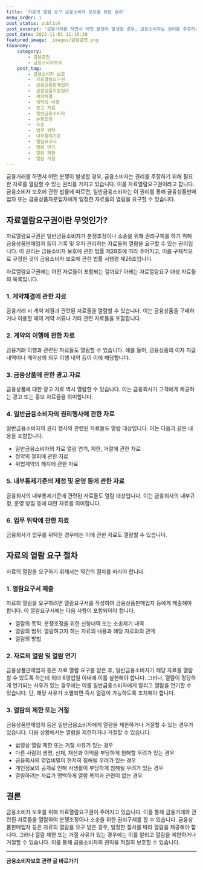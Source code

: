 ```yaml
---
title: '자료의 열람 요구 금융소비자 보호를 위한 권리'
menu_order: 1
post_status: publish
post_excerpt: '금융거래를 하면서 어떤 분쟁이 발생할 경우, 금융소비자는 권리를 주장하기 위해 필요한 자료를 열람할 수 있는 권리를 가지고 있습니다. 이를 자료열람요구권이라고 합니다. 금융소비자 보호에 관한 법률에 따르면, 일반금융소비자는 이 권리를 통해 금융상품판매업자 또는 금융상품자문업자에게 일정한 자료들의 열람을 요구할 수 있습니다.'
post_date: 2023-11-01 11:10:20
featured_image: _images/금융금전.png
taxonomy:
    category:
        - 금융금전
        - 금융소비자보호
    post_tag:
        - 금융소비자 보호
        -  자료열람요구권
        -  금융상품판매업자
        -  금융상품자문업자
        -  계약체결
        -  계약의 이행
        -  광고 자료
        -  일반금융소비자
        -  분쟁조정
        -  소송
        -  업무 위탁
        -  내부통제기준
        -  열람요구서
        -  열람 연기
        -  열람 제한
        -  열람 거절
---
```



금융거래를 하면서 어떤 분쟁이 발생할 경우, 금융소비자는 권리를 주장하기 위해 필요한 자료를 열람할 수 있는 권리를 가지고 있습니다. 이를 자료열람요구권이라고 합니다. 금융소비자 보호에 관한 법률에 따르면, 일반금융소비자는 이 권리를 통해 금융상품판매업자 또는 금융상품자문업자에게 일정한 자료들의 열람을 요구할 수 있습니다.

## 자료열람요구권이란 무엇인가?
자료열람요구권은 일반금융소비자가 분쟁조정이나 소송을 위해 권리구제를 하기 위해 금융상품판매업자 등이 기록 및 유지·관리하는 자료들의 열람을 요구할 수 있는 권리입니다. 이 권리는 금융소비자 보호에 관한 법률 제28조에 따라 주어지고, 이를 구체적으로 규정한 것이 금융소비자 보호에 관한 법률 시행령 제26조입니다.

자료열람요구권에는 어떤 자료들이 포함되는 걸까요? 아래는 자료열람요구 대상 자료들의 목록입니다.

### 1. 계약체결에 관한 자료
금융거래 시 계약 체결과 관련된 자료들을 열람할 수 있습니다. 이는 금융상품을 구매하거나 이용할 때의 계약 서류나 기타 관련 자료들을 포함합니다.

### 2. 계약의 이행에 관한 자료
금융거래 이행과 관련된 자료들도 열람할 수 있습니다. 예를 들어, 금융상품의 이자 지급 내역이나 계약상의 의무 이행 내역 등이 이에 해당합니다.

### 3. 금융상품에 관한 광고 자료
금융상품에 대한 광고 자료 역시 열람할 수 있습니다. 이는 금융회사가 고객에게 제공하는 광고 또는 홍보 자료들을 의미합니다.

### 4. 일반금융소비자의 권리행사에 관한 자료
일반금융소비자의 권리 행사와 관련된 자료들도 열람 대상입니다. 이는 다음과 같은 내용을 포함합니다.

- 일반금융소비자의 자료 열람 연기, 제한, 거절에 관한 자료
- 청약의 철회에 관한 자료
- 위법계약의 해지에 관한 자료

### 5. 내부통제기준의 제정 및 운영 등에 관한 자료
금융회사의 내부통제기준에 관련된 자료들도 열람 대상입니다. 이는 금융회사의 내부규정, 운영 방침 등에 대한 자료를 의미합니다.

### 6. 업무 위탁에 관한 자료
금융회사가 업무를 위탁한 경우에는 이에 관한 자료도 열람할 수 있습니다.

## 자료의 열람 요구 절차

자료의 열람을 요구하기 위해서는 약간의 절차를 따라야 합니다.

### 1. 열람요구서 제출
자료의 열람을 요구하려면 열람요구서를 작성하여 금융상품판매업자 등에게 제출해야 합니다. 이 열람요구서에는 다음 사항이 포함되어야 합니다.

- 열람의 목적: 분쟁조정을 위한 신청내역 또는 소송제기 내역
- 열람의 범위: 열람하고자 하는 자료의 내용과 해당 자료와의 관계
- 열람의 방법

### 2. 자료의 열람 및 열람 연기
금융상품판매업자 등은 자료 열람 요구를 받은 후, 일반금융소비자가 해당 자료를 열람할 수 있도록 하는데 최대 6영업일 이내에 이를 실현해야 합니다. 그러나, 열람이 정당하게 연기되는 사유가 있는 경우에는 이를 일반금융소비자에게 알리고 열람을 연기할 수 있습니다. 단, 해당 사유가 소멸되면 즉시 열람이 가능하도록 조치해야 합니다.

### 3. 열람의 제한 또는 거절
금융상품판매업자 등은 일반금융소비자에게 열람을 제한하거나 거절할 수 있는 경우가 있습니다. 다음 상황에서는 열람을 제한하거나 거절할 수 있습니다.

- 법령상 열람 제한 또는 거절 사유가 있는 경우
- 다른 사람의 생명, 신체, 재산과 이익을 부당하게 침해할 우려가 있는 경우
- 금융회사의 영업비밀이 현저히 침해될 우려가 있는 경우
- 개인정보의 공개로 인해 사생활이 부당하게 침해될 우려가 있는 경우
- 열람하려는 자료가 명백하게 열람 목적과 관련이 없는 경우

## 결론

금융소비자 보호를 위해 자료열람요구권이 주어지고 있습니다. 이를 통해 금융거래와 관련된 자료들을 열람하여 분쟁조정이나 소송을 위한 권리구제를 할 수 있습니다. 금융상품판매업자 등은 자료의 열람을 요구 받은 경우, 일정한 절차를 따라 열람을 제공해야 합니다. 그러나 열람 제한 또는 거절 사유가 있는 경우에는 이를 알리고 열람을 제한하거나 거절할 수 있습니다. 이를 통해 금융소비자의 권익을 적절히 보호할 수 있습니다.


<!-- wp:separator -->
<hr class="wp-block-separator has-alpha-channel-opacity"/>
<!-- /wp:separator -->

<!-- wp:group {"backgroundColor":"base","layout":{"type":"constrained"}} -->
<div class="wp-block-group has-base-background-color has-background"><!-- wp:paragraph {"align":"center","fontSize":"medium"} -->
<p class="has-text-align-center has-large-font-size"><strong>금융소비자보호 관련 글 바로가기</strong></p>
<!-- /wp:paragraph -->


<!-- wp:latest-posts
{"categories":[{"id":12706,"count":19,"description":"","link":"https://uknowlaw.com/category/%ea%b8%88%ec%9c%b5%ec%86%8c%eb%b9%84%ec%9e%90%eb%b3%b4%ed%98%b8/","name":"금융소비자보호","slug":"금융소비자보호","taxonomy":"category","parent":0,"meta":[],"_links":{"self":[{"href":"https://uknowlaw.com/wp-json/wp/v2/categories/12706"}],"collection":[{"href":"https://uknowlaw.com/wp-json/wp/v2/categories"}],"about":[{"href":"https://uknowlaw.com/wp-json/wp/v2/taxonomies/category"}],"wp:post_type":[{"href":"https://uknowlaw.com/wp-json/wp/v2/posts?categories=12706"}],"curies":[{"name":"wp","href":"https://api.w.org/{rel}","templated":true}]}}]} /--></div>
<!-- /wp:group -->